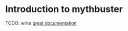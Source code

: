 # Introduction to mythbuster

TODO: write [great documentation](http://jacobian.org/writing/what-to-write/)
